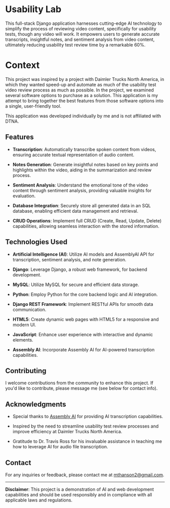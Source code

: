 # Usability Lab

This full-stack Django application harnesses cutting-edge AI technology to simplify the process of reviewing video content, specifically for usability tests, though any video will work. It empowers users to generate accurate transcripts, insightful notes, and sentiment analysis from video content, ultimately reducing usability test review time by a remarkable 60%.

# Context

This project was inspired by a project with Daimler Trucks North America, in which they wanted speed-up and automate as much of the usability test video review process as much as possible.
In the project, we examined several software options to purchase as a solution. This application is my attempt to bring together the best features from those software options into a single, user-friendly tool.

This application was developed individually by me and is not affiliated with DTNA.

## Features

- **Transcription**: Automatically transcribe spoken content from videos, ensuring accurate textual representation of audio content.

- **Notes Generation**: Generate insightful notes based on key points and highlights within the video, aiding in the summarization and review process.

- **Sentiment Analysis**: Understand the emotional tone of the video content through sentiment analysis, providing valuable insights for evaluation.

- **Database Integration**: Securely store all generated data in an SQL database, enabling efficient data management and retrieval.

- **CRUD Operations**: Implement full CRUD (Create, Read, Update, Delete) capabilities, allowing seamless interaction with the stored information.


## Technologies Used

- **Artificial Intelligence (AI)**: Utilize AI models and AssemblyAI API for transcription, sentiment analysis, and note generation.

- **Django**: Leverage Django, a robust web framework, for backend development.

- **MySQL**: Utilize MySQL for secure and efficient data storage.

- **Python**: Employ Python for the core backend logic and AI integration.

- **Django REST Framework**: Implement RESTful APIs for smooth data communication.

- **HTML5**: Create dynamic web pages with HTML5 for a responsive and modern UI.

- **JavaScript**: Enhance user experience with interactive and dynamic elements.

- **Assembly AI**: Incorporate Assembly AI for AI-powered transcription capabilities.


## Contributing

I welcome contributions from the community to enhance this project. If you'd like to contribute, please message me (see below for contact info).


## Acknowledgments

- Special thanks to [Assembly AI](https://assemblyai.com/) for providing AI transcription capabilities.

- Inspired by the need to streamline usability test review processes and improve efficiency at Daimler Trucks North America.

- Gratitude to Dr. Travis Ross for his invaluable assistance in teaching me how to leverage AI for audio file transcription.

## Contact

For any inquiries or feedback, please contact me at mthanson2@gmail.com.

---

**Disclaimer**: This project is a demonstration of AI and web development capabilities and should be used responsibly and in compliance with all applicable laws and regulations.
